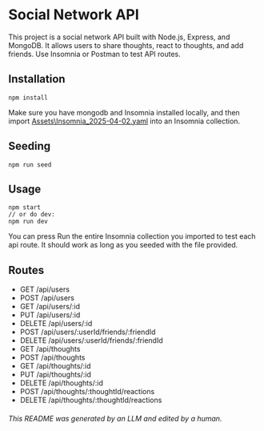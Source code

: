 # Social Network API

This project is a social network API built with Node.js, Express, and MongoDB. It allows users to share thoughts, react to thoughts, and add friends. Use Insomnia or Postman to test API routes.

## Installation

```
npm install
```

Make sure you have mongodb and Insomnia installed locally, and then import [Assets\Insomnia_2025-04-02.yaml](Assets\Insomnia_2025-04-02.yaml) into an Insomnia collection.

## Seeding

```
npm run seed
```

## Usage

```
npm start
// or do dev:
npm run dev
```

You can press Run the entire Insomnia collection you imported to test each api route. It should work as long as you seeded with the file provided.

## Routes

- GET /api/users
- POST /api/users
- GET /api/users/:id
- PUT /api/users/:id
- DELETE /api/users/:id
- POST /api/users/:userId/friends/:friendId
- DELETE /api/users/:userId/friends/:friendId
- GET /api/thoughts
- POST /api/thoughts
- GET /api/thoughts/:id
- PUT /api/thoughts/:id
- DELETE /api/thoughts/:id
- POST /api/thoughts/:thoughtId/reactions
- DELETE /api/thoughts/:thoughtId/reactions

###### This README was generated by an LLM and edited by a human.
